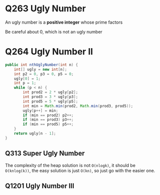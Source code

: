 # Q263 Ugly Number
An ugly number is a **positive integer** whose prime factors

Be careful about 0, which is not an ugly number

# Q264 Ugly Number II

```java
public int nthUglyNumber(int n) {
    int[] ugly = new int[n];
    int p2 = 0, p3 = 0, p5 = 0;
    ugly[0] = 1;
    int p = 1;
    while (p < n) {
        int prod2 = 2 * ugly[p2];
        int prod3 = 3 * ugly[p3];
        int prod5 = 5 * ugly[p5];
        int min = Math.min(prod2, Math.min(prod3, prod5));
        ugly[p++] = min;
        if (min == prod2) p2++;
        if (min == prod3) p3++;
        if (min == prod5) p5++;
    }
    return ugly[n - 1];
}
```

## Q313 Super Ugly Number

The complexity of the heap solution is not `O(nlogk)`, it should be `O(knlog(k))`, the easy solution is just `O(kn)`, so just go with the easier one.

## Q1201 Ugly Number III